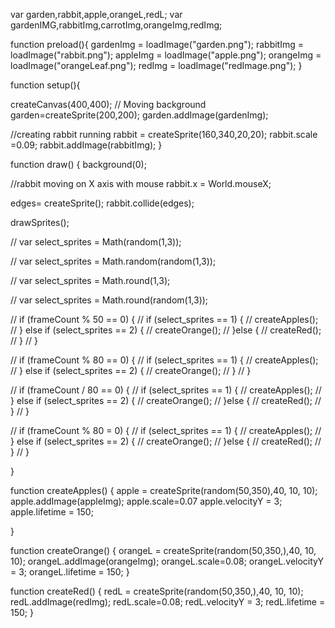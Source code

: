 var garden,rabbit,apple,orangeL,redL;
var gardenIMG,rabbitImg,carrotImg,orangeImg,redImg;

function preload(){
  gardenImg = loadImage("garden.png");
  rabbitImg = loadImage("rabbit.png");
  appleImg = loadImage("apple.png");
  orangeImg = loadImage("orangeLeaf.png");
  redImg = loadImage("redImage.png");
}

function setup(){

  createCanvas(400,400);
// Moving background
garden=createSprite(200,200);
garden.addImage(gardenImg);

//creating rabbit running
rabbit = createSprite(160,340,20,20);
rabbit.scale =0.09;
rabbit.addImage(rabbitImg);
}

function draw() {
  background(0);

  //rabbit moving on X axis with mouse
  rabbit.x = World.mouseX;

  edges= createSprite();
  rabbit.collide(edges);

  drawSprites();

  // var select_sprites = Math(random(1,3));

// var select_sprites = Math.random(random(1,3));

// var select_sprites = Math.round(1,3);

// var select_sprites = Math.round(random(1,3));

  
  // if (frameCount % 50 == 0) {
  //   if (select_sprites == 1) {
  //     createApples();
  //   } else if (select_sprites == 2) {
  //     createOrange();
  //   }else {
  //     createRed();
  //   }
  // }

  // if (frameCount % 80 == 0) {
  //   if (select_sprites == 1) {
  //     createApples();
  //   } else if (select_sprites == 2) {
  //     createOrange();
  //   }
  // }

  // if (frameCount / 80 == 0) {
  //   if (select_sprites == 1) {
  //     createApples();
  //   } else if (select_sprites == 2) {
  //     createOrange();
  //   }else {
  //     createRed();
  //   }
  // }

  // if (frameCount % 80 = 0) {
  //   if (select_sprites == 1) {
  //     createApples();
  //   } else if (select_sprites == 2) {
  //     createOrange();
  //   }else {
  //     createRed();
  //   }
  // }



}

function createApples() {
  apple = createSprite(random(50,350),40, 10, 10);
  apple.addImage(appleImg);
  apple.scale=0.07
  apple.velocityY = 3;
  apple.lifetime = 150;

}

function createOrange() {
  orangeL = createSprite(random(50,350,),40, 10, 10);
  orangeL.addImage(orangeImg);
  orangeL.scale=0.08;
  orangeL.velocityY = 3;
  orangeL.lifetime = 150;
}

function createRed() {
  redL = createSprite(random(50,350,),40, 10, 10);
  redL.addImage(redImg);
  redL.scale=0.08;
  redL.velocityY = 3;
  redL.lifetime = 150;
}
